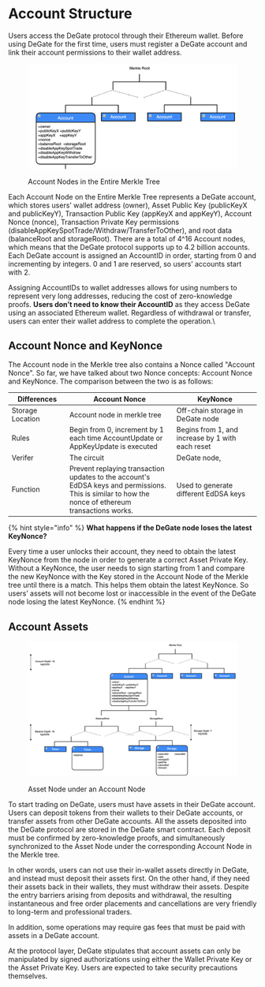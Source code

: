 # Account Structure

Users access the DeGate protocol through their Ethereum wallet. Before using DeGate for the first time, users must register a DeGate account and link their account permissions to their wallet address.

<figure><img src="../.gitbook/assets/Screen Shot 2022-11-28 at 12.03.23.png" alt=""><figcaption><p>Account Nodes in the Entire Merkle Tree</p></figcaption></figure>

Each Account Node on the Entire Merkle Tree represents a DeGate account, which stores users’ wallet address (owner), Asset Public Key (publicKeyX and publicKeyY), Transaction Public Key (appKeyX and appKeyY), Account Nonce (nonce), Transaction Private Key permissions (disableAppKeySpotTrade/Withdraw/TransferToOther), and root data (balanceRoot and storageRoot). There are a total of  4^16 Account nodes, which means that the DeGate protocol supports up to 4.2 billion accounts. Each DeGate account is assigned an AccountID in order, starting from 0 and incrementing by integers. 0 and 1 are reserved, so users’ accounts start with 2.

Assigning AccountIDs to wallet addresses allows for using numbers to represent very long addresses, reducing the cost of zero-knowledge proofs. **Users don’t need to know their AccountID** as they access DeGate using an associated Ethereum wallet. Regardless of withdrawal or transfer, users can enter their wallet address to complete the operation.\


## Account Nonce and KeyNonce

The Account node in the Merkle tree also contains a Nonce called "Account Nonce". So far, we have talked about two Nonce concepts: Account Nonce and KeyNonce. The comparison between the two is as follows:



<table><thead><tr><th width="148">Differences</th><th width="392">Account Nonce</th><th width="316">KeyNonce</th></tr></thead><tbody><tr><td>Storage Location</td><td>Account node in merkle tree</td><td>Off-chain storage in DeGate node</td></tr><tr><td>Rules</td><td>Begin from 0, increment by 1 each time AccountUpdate or AppKeyUpdate is executed</td><td>Begins from 1, and increase by 1 with each reset</td></tr><tr><td>Verifer</td><td>The circuit</td><td>DeGate node,</td></tr><tr><td>Function</td><td>Prevent replaying transaction updates to the account's EdDSA keys and permissions. This is similar to how the nonce of ethereum transactions works.</td><td>Used to generate different EdDSA keys</td></tr></tbody></table>



{% hint style="info" %}
**What happens if the DeGate node loses the latest KeyNonce?**

Every time a user unlocks their account, they need to obtain the latest KeyNonce from the node in order to generate a correct Asset Private Key. Without a KeyNonce, the user needs to sign starting from 1 and compare the new KeyNonce with the Key stored in the Account Node of the Merkle tree until there is a match. This helps them obtain the latest KeyNonce. So users’ assets will not become lost or inaccessible in the event of the DeGate node losing the latest KeyNonce.
{% endhint %}

## Account Assets

<figure><img src="../.gitbook/assets/Screen Shot 2022-11-28 at 12.14.02.png" alt=""><figcaption><p>Asset Node under an Account Node</p></figcaption></figure>

To start trading on DeGate, users must have assets in their DeGate account. Users can deposit tokens from their wallets to their DeGate accounts, or transfer assets from other DeGate accounts. All the assets deposited into the DeGate protocol are stored in the DeGate smart contract. Each deposit must be confirmed by zero-knowledge proofs, and simultaneously synchronized to the Asset Node under the corresponding Account Node in the Merkle tree.

In other words, users can not use their in-wallet assets directly in DeGate,  and instead must deposit their assets first. On the other hand, if they need their assets back in their wallets, they must withdraw their assets. Despite the entry barriers arising from deposits and withdrawal, the resulting instantaneous and free order placements and cancellations are very friendly to long-term and professional traders.

In addition, some operations may require gas fees that must be paid with assets in a DeGate account.

At the protocol layer, DeGate stipulates that account assets can only be manipulated by signed authorizations using either the Wallet Private Key or the Asset Private Key. Users are expected to take security precautions themselves.&#x20;
